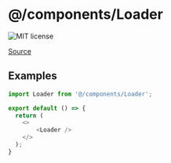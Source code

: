 # @/components/Loader

![MIT license](https://badgen.now.sh/badge/license/MIT)

[Source](https://github.com/xizon/fullstack-nextjs-app-template/tree/main/src/components/Loader)


## Examples

```js
import Loader from '@/components/Loader';

export default () => {
  return (
    <>
		<Loader />
    </>
  );
}

```
